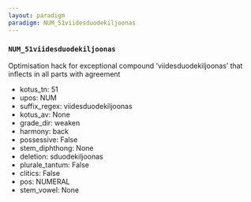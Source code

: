 ```yaml
---
layout: paradigm
paradigm: NUM_51viidesduodekiljoonas
---
```

### ` NUM_51viidesduodekiljoonas `

Optimisation hack for exceptional compound ’viidesduodekiljoonas’ that inflects in all parts with agreement
* kotus_tn: 51
* upos: NUM
* suffix_regex: viidesduodekiljoonas
* kotus_av: None
* grade_dir: weaken
* harmony: back
* possessive: False
* stem_diphthong: None
* deletion: sduodekiljoonas
* plurale_tantum: False
* clitics: False
* pos: NUMERAL
* stem_vowel: None
